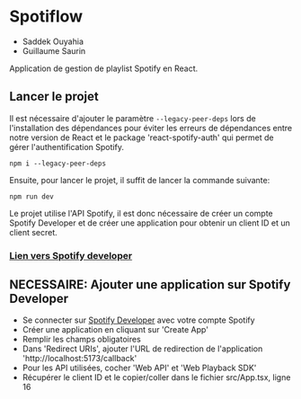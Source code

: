 # Spotiflow
- Saddek Ouyahia
- Guillaume Saurin


Application de gestion de playlist Spotify en React.


## Lancer le projet
Il est nécessaire d'ajouter le paramètre `--legacy-peer-deps` lors de l'installation des dépendances pour éviter les erreurs de dépendances entre notre version de React et  le package 'react-spotify-auth' qui permet de gérer l'authentification Spotify.
```shell
npm i --legacy-peer-deps
```
Ensuite, pour lancer le projet, il suffit de lancer la commande suivante:
```shell
npm run dev
```

Le projet utilise l'API Spotify, il est donc nécessaire de créer un compte Spotify Developer et de créer une application pour obtenir un client ID et un client secret.
### [Lien vers Spotify developer](https://developer.spotify.com/)

##  NECESSAIRE: Ajouter une application sur Spotify Developer 
- Se connecter sur [Spotify Developer](https://developer.spotify.com/) avec votre compte Spotify
- Créer une application en cliquant sur 'Create App'
- Remplir les champs obligatoires 
- Dans 'Redirect URIs', ajouter l'URL de redirection de l'application 'http://localhost:5173/callback'
- Pour les API utilisées, cocher 'Web API' et 'Web Playback SDK'
- Récupérer le client ID et le copier/coller dans le fichier src/App.tsx, ligne 16 
